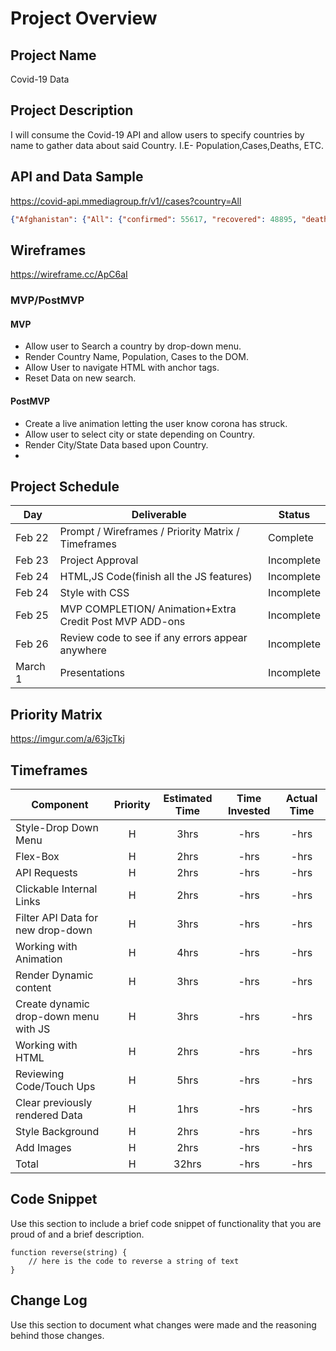 # Project Overview

## Project Name

Covid-19 Data 

## Project Description

I will consume the Covid-19 API and allow users to specify countries by name to gather data about said Country. I.E- Population,Cases,Deaths, ETC.

## API and Data Sample


https://covid-api.mmediagroup.fr/v1//cases?country=All
```json
{"Afghanistan": {"All": {"confirmed": 55617, "recovered": 48895, "deaths": 2433, "country": "Afghanistan", "population": 35530081, "sq_km_area": 652090}}
```

## Wireframes
https://wireframe.cc/ApC6aI

### MVP/PostMVP
#### MVP 
- Allow user to Search a country by drop-down menu. 
- Render Country Name, Population, Cases to the DOM.
- Allow User to navigate HTML with anchor tags.
- Reset Data on new search. 
#### PostMVP  
- Create a live animation letting the user know corona has struck.
- Allow user to select city or state depending on Country. 
- Render City/State Data based upon Country. 
- 
## Project Schedule

|  Day | Deliverable | Status
|---|---| ---|
|Feb 22| Prompt / Wireframes / Priority Matrix / Timeframes | Complete
|Feb 23| Project Approval | Incomplete
|Feb 24| HTML,JS Code(finish all the JS features) | Incomplete
|Feb 24| Style with CSS| Incomplete
|Feb 25| MVP COMPLETION/ Animation+Extra Credit Post MVP ADD-ons  | Incomplete
|Feb 26| Review code to see if any errors appear anywhere | Incomplete
|March 1| Presentations | Incomplete

## Priority Matrix
https://imgur.com/a/63jcTkj
## Timeframes

| Component | Priority | Estimated Time | Time Invested | Actual Time |
| --- | :---: |  :---: | :---: | :---: |
| Style-Drop Down Menu  | H | 3hrs| -hrs | -hrs |
| Flex-Box  | H | 2hrs| -hrs | -hrs |
| API Requests  | H | 2hrs| -hrs | -hrs |
| Clickable Internal Links | H | 2hrs| -hrs | -hrs |
| Filter API Data for new drop-down | H | 3hrs| -hrs | -hrs |
| Working with Animation | H | 4hrs| -hrs | -hrs |
| Render Dynamic content| H | 3hrs| -hrs | -hrs |
| Create dynamic drop-down menu with JS  | H | 3hrs| -hrs | -hrs |
| Working with HTML | H | 2hrs| -hrs | -hrs |
| Reviewing Code/Touch Ups | H | 5hrs| -hrs | -hrs |
| Clear previously rendered Data  | H | 1hrs| -hrs | -hrs |
| Style Background | H | 2hrs| -hrs | -hrs |
| Add Images | H | 2hrs| -hrs | -hrs |
| Total | H | 32hrs| -hrs | -hrs |

## Code Snippet

Use this section to include a brief code snippet of functionality that you are proud of and a brief description.  

```
function reverse(string) {
	// here is the code to reverse a string of text
}
```

## Change Log
 Use this section to document what changes were made and the reasoning behind those changes.  


